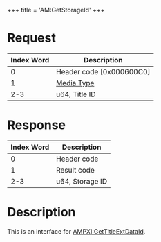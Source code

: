 +++
title = 'AM:GetStorageId'
+++

# Request

| Index Word | Description                                            |
|------------|--------------------------------------------------------|
| 0          | Header code \[0x000600C0\]                             |
| 1          | [Media Type](Filesystem_services#mediatype "wikilink") |
| 2-3        | u64, Title ID                                          |

# Response

| Index Word | Description     |
|------------|-----------------|
| 0          | Header code     |
| 1          | Result code     |
| 2-3        | u64, Storage ID |

# Description

This is an interface for
[AMPXI:GetTitleExtDataId](AMPXI:GetTitleExtDataId "wikilink").
